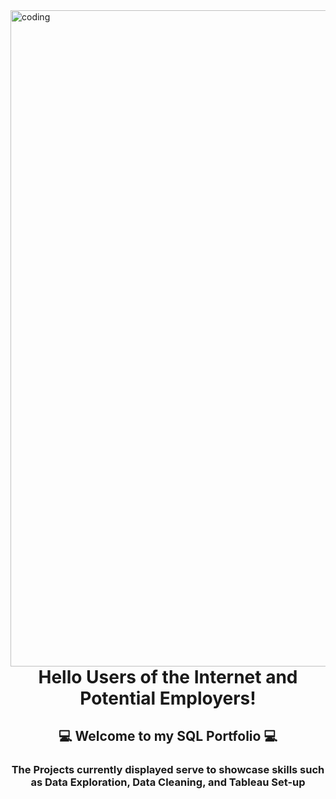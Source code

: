 <img align="left" alt="coding" width="1050" src="https://datacom.com/au/en/discover/articles/blog-five-ways-to-avoid-costly-microsoft-sql-database-licensing/_jcr_content/root/article_cover_image.coreimg.gif/1631768944306/microsoftsql-articlecoverimage-1920x600px.gif">
<h1 align="center">Hello Users of the Internet and Potential Employers!</h1>
<h2 align="center">💻 Welcome to my SQL Portfolio 💻</h2>
<h3 align="center">The Projects currently displayed serve to showcase skills such as Data Exploration, Data Cleaning, and Tableau Set-up</h3>




